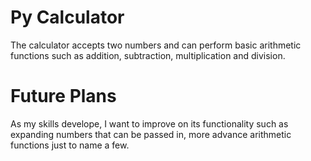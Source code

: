 # Py Calculator

The calculator accepts two numbers and can perform basic arithmetic functions such as addition, subtraction, multiplication and division. 

# Future Plans

As my skills develope, I want to improve on its functionality such as expanding numbers that can be passed in, more advance arithmetic functions just to name a few. 
